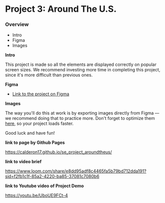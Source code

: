 # Project 3: Around The U.S.

### Overview

- Intro
- Figma
- Images

**Intro**

This project is made so all the elements are displayed correctly on popular screen sizes. We recommend investing more time in completing this project, since it's more difficult than previous ones.

**Figma**

- [Link to the project on Figma](https://www.figma.com/file/ii4xxsJ0ghevUOcssTlHZv/Sprint-3%3A-Around-the-US?node-id=0%3A1)

**Images**

The way you'll do this at work is by exporting images directly from Figma — we recommend doing that to practice more. Don't forget to optimize them [here](https://tinypng.com/), so your project loads faster.

Good luck and have fun!

**link to page by Github Pages**

https://calderon17.github.io/se_project_aroundtheus/

**link to video brief**

https://www.loom.com/share/e8dd95adf8c4465fa5b79bd712dda191?sid=f2fb1c1f-85a2-4220-ba85-37081c7080b6


**link to Youtube video of Project Demo**

https://youtu.be/UboUE9FCt-4
